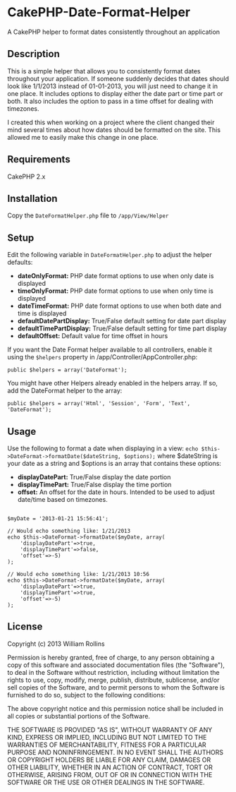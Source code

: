 CakePHP-Date-Format-Helper
==========================

<p>A CakePHP helper to format dates consistently throughout an application</p>

<h2>Description</h2>
<p>This is a simple helper that allows you to consistently format dates throughout your application. If someone suddenly decides that dates should look like 1/1/2013 instead of 01-01-2013, you will just need to change it in one place. It includes options to display either the date part or time part or both. It also includes the option to pass in a time offset for dealing with timezones.</p>

<p>I created this when working on a project where the client changed their mind several times about how dates should be formatted on the site. This allowed me to easily make this change in one place.</p>

<h2>Requirements</h2>
CakePHP 2.x

<h2>Installation</h2>
<p>Copy the <code>DateFormatHelper.php</code> file to <code>/app/View/Helper</code></p>

<h2>Setup</h2>
<p>Edit the following variable in <code>DateFormatHelper.php</code> to adjust the helper defaults:
<ul>
<li><strong>dateOnlyFormat:</strong> PHP date format options to use when only date is displayed</li>
<li><strong>timeOnlyFormat:</strong> PHP date format options to use when only time is displayed</li>
<li><strong>dateTimeFormat:</strong> PHP date format options to use when both date and time is displayed</li>
<li><strong>defaultDatePartDisplay:</strong> True/False default setting for date part display</li>
<li><strong>defaultTimePartDisplay:</strong> True/False default setting for time part display</li>
<li><strong>defaultOffset:</strong> Default value for time offset in hours</li>
</ul>
</p>

<p>If you want the Date Format helper available to all controllers, enable it using the <code>$helpers</code> property in /app/Controller/AppController.php:</p>
<pre><code>public $helpers = array('DateFormat');</code></pre>

<p>You might have other Helpers already enabled in the helpers array. If so, add the DateFormat helper to the array:</p>
<pre><code>public $helpers = array('Html', 'Session', 'Form', 'Text', 'DateFormat');</code></pre>

<h2>Usage</h2>
<p>Use the following to format a date when displaying in a view: <code>echo $this->DateFormat->formatDate($dateString, $options);</code> where $dateString is your date as a string and $options is an array that contains these options:
<ul>
<li><strong>displayDatePart:</strong> True/False display the date portion</li>
<li><strong>displayTimePart:</strong> True/False display the time portion</li>
<li><strong>offset:</strong> An offset for the date in hours. Intended to be used to adjust date/time based on timezones.</li>
</ul>
</p>

<pre><code>
$myDate = '2013-01-21 15:56:41';

// Would echo something like: 1/21/2013
echo $this->DateFormat->formatDate($myDate, array(
	'displayDatePart'=>true, 
	'displayTimePart'=>false, 
	'offset'=>-5)
);

// Would echo something like: 1/21/2013 10:56
echo $this->DateFormat->formatDate($myDate, array(
	'displayDatePart'=>true, 
	'displayTimePart'=>true, 
	'offset'=>-5)
);
</code></pre>

<h2>License</h2>
<p>Copyright (c) 2013 William Rollins</p>

<p>Permission is hereby granted, free of charge, to any person obtaining a copy of this software and associated documentation files (the "Software"), to deal in the Software without restriction, including without limitation the rights to use, copy, modify, merge, publish, distribute, sublicense, and/or sell copies of the Software, and to permit persons to whom the Software is furnished to do so, subject to the following conditions:</p>

<p>The above copyright notice and this permission notice shall be included in all copies or substantial portions of the Software.</p>

<p>THE SOFTWARE IS PROVIDED "AS IS", WITHOUT WARRANTY OF ANY KIND, EXPRESS OR IMPLIED, INCLUDING BUT NOT LIMITED TO THE WARRANTIES OF MERCHANTABILITY, FITNESS FOR A PARTICULAR PURPOSE AND NONINFRINGEMENT. IN NO EVENT SHALL THE AUTHORS OR COPYRIGHT HOLDERS BE LIABLE FOR ANY CLAIM, DAMAGES OR OTHER LIABILITY, WHETHER IN AN ACTION OF CONTRACT, TORT OR OTHERWISE, ARISING FROM, OUT OF OR IN CONNECTION WITH THE SOFTWARE OR THE USE OR OTHER DEALINGS IN THE SOFTWARE.</p>
